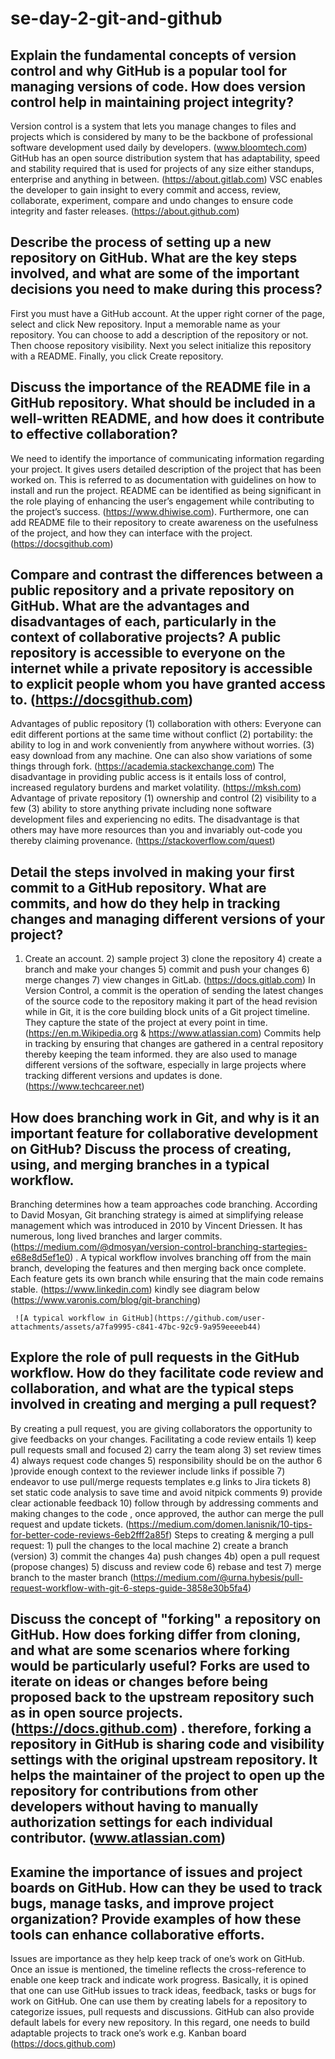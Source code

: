 # se-day-2-git-and-github
## Explain the fundamental concepts of version control and why GitHub is a popular tool for managing versions of code. How does version control help in maintaining project integrity? 
Version control is a system that lets you manage changes to files and projects which is considered by many to be the backbone of professional software development used daily by developers. (www.bloomtech.com)  GitHub has an open source distribution system that has adaptability, speed and stability required that is used for projects of any size either standups, enterprise and anything in between. (https://about.gitlab.com) VSC enables the developer to gain insight to every commit and access, review, collaborate, experiment, compare and undo changes to ensure code integrity and faster releases. (https://about.github.com)

## Describe the process of setting up a new repository on GitHub. What are the key steps involved, and what are some of the important decisions you need to make during this process? 
First you must have a GitHub account. At the upper right corner of the page, select and click New repository. Input a memorable name as your repository. You can choose to add a description of the repository or not. Then choose repository visibility. Next you select initialize this repository with a README. Finally, you click Create repository. 

## Discuss the importance of the README file in a GitHub repository. What should be included in a well-written README, and how does it contribute to effective collaboration? 
We need to identify the importance of communicating information regarding your project. It gives users detailed description of the project that has been worked on. This is referred to as documentation with guidelines on how to install and run the project. README can be identified as being significant in the role playing of enhancing the user’s engagement while contributing to the project’s success. (https://www.dhiwise.com). Furthermore, one can add README file to their repository to create awareness on the usefulness of the project, and how they can interface with the project. (https://docsgithub.com) 

## Compare and contrast the differences between a public repository and a private repository on GitHub. What are the advantages and disadvantages of each, particularly in the context of collaborative projects? A public repository is accessible to everyone on the internet while a private repository is accessible to explicit people whom you have granted access to. (https://docsgithub.com) 
Advantages of public repository (1) collaboration with others: Everyone can edit different portions at the same time without conflict (2) portability: the ability to log in and work conveniently from anywhere without worries. (3) easy download from any machine. One can also show variations of some things through fork. (https://academia.stackexchange.com) The disadvantage in providing public access is it entails loss of control, increased regulatory burdens and market volatility. (https://mksh.com) 
Advantage of private repository (1) ownership and control (2) visibility to a few (3) ability to store anything private including none software development files and experiencing no edits. The disadvantage is that others may have more resources than you and invariably out-code you thereby claiming provenance.  (https://stackoverflow.com/quest) 

## Detail the steps involved in making your first commit to a GitHub repository. What are commits, and how do they help in tracking changes and managing different versions of your project?
1)	Create an account. 2) sample project 3) clone the repository 4) create a branch and make your changes 5) commit and push your changes 6) merge changes 7) view changes in GitLab. (https://docs.gitlab.com) 
In Version Control, a commit is the operation of sending the latest changes of the source code to the repository making it part of the head revision while in Git, it is the core building block units of a Git project timeline. They capture the state of the project at every point in time. (https://en.m.Wikipedia.org  & https://www.atlassian.com) 
Commits help in tracking by ensuring that changes are gathered in a central repository thereby keeping the team informed. they are also used to manage different versions of the software, especially in large projects where tracking different versions and updates is done. (https://www.techcareer.net) 

## How does branching work in Git, and why is it an important feature for collaborative development on GitHub? Discuss the process of creating, using, and merging branches in a typical workflow. 
Branching determines how a team approaches code branching. According to David Mosyan, Git branching strategy is aimed at simplifying release management which was introduced in 2010 by Vincent Driessen. It has numerous, long lived branches and larger commits. (https://medium.com/@dmosyan/version-control-branching-startegies-e68e8d5ef1e0) . 
A typical workflow involves branching off from the main branch, developing the features and then merging back once complete. Each feature gets its own branch while ensuring that the main code remains stable. (https://www.linkedin.com) kindly see diagram below (https://www.varonis.com/blog/git-branching) 

     ![A typical workflow in GitHub](https://github.com/user-attachments/assets/a7fa9995-c841-47bc-92c9-9a959eeeeb44)

                                                                                 





	
                                                                


## Explore the role of pull requests in the GitHub workflow. How do they facilitate code review and collaboration, and what are the typical steps involved in creating and merging a pull request?
By creating a pull request, you are giving collaborators the opportunity to give feedbacks on your changes. Facilitating a code review entails 1) keep pull requests small and focused 2) carry the team along 3) set review times 4) always request code changes 5) responsibility should be on the author 6 )provide enough context to the reviewer include links if possible 7) endeavor to use pull/merge requests templates e.g links to Jira tickets 8) set static code analysis to save time and avoid nitpick comments 9) provide clear actionable feedback 10) follow through by addressing comments and making changes to the code , once approved, the author can merge the pull request and update tickets. (https://medium.com/domen.lanisnik/10-tips-for-better-code-reviews-6eb2fff2a85f) 
Steps to creating & merging a pull request:  1) pull the changes to the local machine 2) create a branch (version) 3) commit the changes 4a) push changes 4b) open a pull request (propose changes) 5) discuss and review code 6) rebase and test 7) merge branch to the master branch (https://medium.com/@urna.hybesis/pull-request-workflow-with-git-6-steps-guide-3858e30b5fa4) 

## Discuss the concept of "forking" a repository on GitHub. How does forking differ from cloning, and what are some scenarios where forking would be particularly useful? Forks are used to iterate on ideas or changes before being proposed back to the upstream repository such as in open source projects. (https://docs.github.com) . therefore, forking a repository in GitHub is sharing code and visibility settings with the original upstream repository. It helps the maintainer of the project to open up the repository for contributions from other developers without having to manually authorization settings for each individual contributor. (www.atlassian.com) 

## Examine the importance of issues and project boards on GitHub. How can they be used to track bugs, manage tasks, and improve project organization? Provide examples of how these tools can enhance collaborative efforts.
 Issues are importance as they help keep track of one’s work on GitHub. Once an issue is mentioned, the timeline reflects the cross-reference to enable one keep track and indicate work progress. Basically, it is opined that one can use GitHub issues to track ideas, feedback, tasks or bugs for work on GitHub. One can use them by creating labels for a repository to categorize issues, pull requests and discussions. GitHub can also provide default labels for every new repository. In this regard, one needs to build adaptable projects to track one’s work e.g. Kanban board (https://docs.github.com) 
